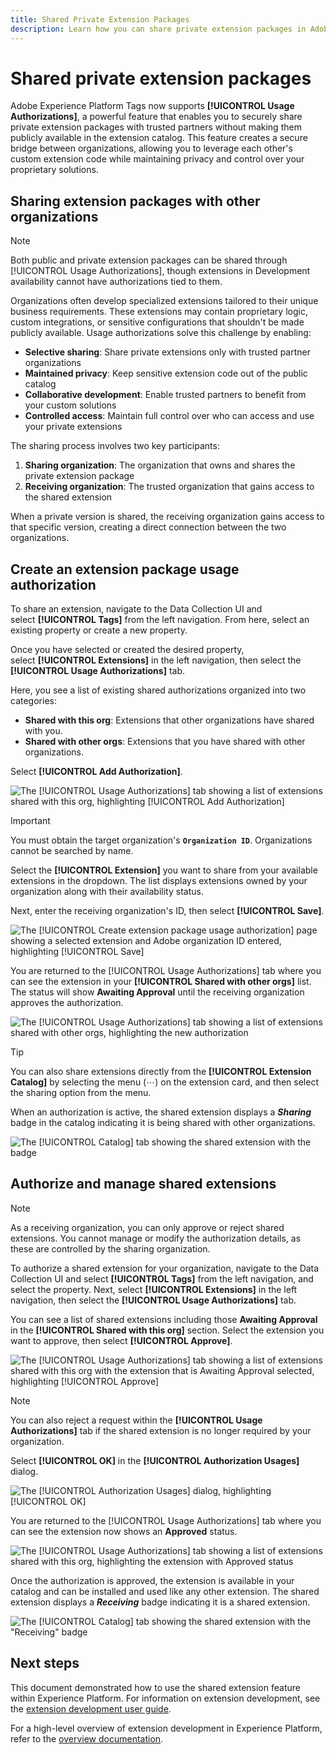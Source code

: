 ```yaml
---
title: Shared Private Extension Packages
description: Learn how you can share private extension packages in Adobe Experience Platform.
---
```

# Shared private extension packages

Adobe Experience Platform Tags now supports **[!UICONTROL Usage Authorizations]**, a powerful feature that enables you to securely share private extension packages with trusted partners without making them publicly available in the extension catalog. This feature creates a secure bridge between organizations, allowing you to leverage each other's custom extension code while maintaining privacy and control over your proprietary solutions.

## Sharing extension packages with other organizations

>[!NOTE]
>
>Both public and private extension packages can be shared through [!UICONTROL Usage Authorizations], though extensions in Development availability cannot have authorizations tied to them. 

Organizations often develop specialized extensions tailored to their unique business requirements. These extensions may contain proprietary logic, custom integrations, or sensitive configurations that shouldn't be made publicly available. Usage authorizations solve this challenge by enabling:

- **Selective sharing**: Share private extensions only with trusted partner organizations
- **Maintained privacy**: Keep sensitive extension code out of the public catalog
- **Collaborative development**: Enable trusted partners to benefit from your custom solutions
- **Controlled access**: Maintain full control over who can access and use your private extensions

The sharing process involves two key participants:

1. **Sharing organization**: The organization that owns and shares the private extension package
2. **Receiving organization**: The trusted organization that gains access to the shared extension

When a private version is shared, the receiving organization gains access to that specific version, creating a direct connection between the two organizations.

## Create an extension package usage authorization

To share an extension, navigate to the Data Collection UI and select **[!UICONTROL Tags]** from the left navigation. From here, select an existing property or create a new property.

Once you have selected or created the desired property, select **[!UICONTROL Extensions]** in the left navigation, then select the **[!UICONTROL Usage Authorizations]** tab.

Here, you see a list of existing shared authorizations organized into two categories:

- **Shared with this org**: Extensions that other organizations have shared with you.
- **Shared with other orgs**: Extensions that you have shared with other organizations.

Select **[!UICONTROL Add Authorization]**.

![The [!UICONTROL Usage Authorizations] tab showing a list of extensions shared with this org, highlighting [!UICONTROL Add Authorization]](../images/shared-extensions/add-authorization.png)

>[!IMPORTANT]
>
>You must obtain the target organization's **`Organization ID`**. Organizations cannot be searched by name.

Select the **[!UICONTROL Extension]** you want to share from your available extensions in the dropdown. The list displays extensions owned by your organization along with their availability status.

Next, enter the receiving organization's ID, then select **[!UICONTROL Save]**.

![The [!UICONTROL Create extension package usage authorization] page showing a selected extension and Adobe organization ID entered, highlighting [!UICONTROL Save]](../images/shared-extensions/save-authorization.png)

You are returned to the [!UICONTROL Usage Authorizations] tab where you can see the extension in your **[!UICONTROL Shared with other orgs]** list. The status will show **Awaiting Approval** until the receiving organization approves the authorization.

![The [!UICONTROL Usage Authorizations] tab showing a list of extensions shared with other orgs, highlighting the new authorization](../images/shared-extensions/new-authorization.png)

>[!TIP]
>
>You can also share extensions directly from the **[!UICONTROL Extension Catalog]** by selecting the menu (⋯) on the extension card, and then select the sharing option from the menu.

When an authorization is active, the shared extension displays a ***Sharing*** badge in the catalog indicating it is being shared with other organizations.

![The [!UICONTROL Catalog] tab showing the shared extension with the badge](../images/shared-extensions/sharing-badge.png)

## Authorize and manage shared extensions

>[!NOTE]
>
>As a receiving organization, you can only approve or reject shared extensions. You cannot manage or modify the authorization details, as these are controlled by the sharing organization.

To authorize a shared extension for your organization, navigate to the Data Collection UI and select **[!UICONTROL Tags]** from the left navigation, and select the property. Next, select **[!UICONTROL Extensions]** in the left navigation, then select the **[!UICONTROL Usage Authorizations]** tab.

You can see a list of shared extensions including those **Awaiting Approval** in the **[!UICONTROL Shared with this org]** section. Select the extension you want to approve, then select **[!UICONTROL Approve]**.

![The [!UICONTROL Usage Authorizations] tab showing a list of extensions shared with this org with the extension that is Awaiting Approval selected, highlighting [!UICONTROL Approve]](../images/shared-extensions/approve-authorization.png)

>[!NOTE]
>
>You can also reject a request within the **[!UICONTROL Usage Authorizations]** tab if the shared extension is no longer required by your organization.

Select **[!UICONTROL OK]** in the **[!UICONTROL Authorization Usages]** dialog.

![The [!UICONTROL Authorization Usages] dialog, highlighting [!UICONTROL OK]]()

You are returned to the [!UICONTROL Usage Authorizations] tab where you can see the extension now shows an **Approved** status.

![The [!UICONTROL Usage Authorizations] tab showing a list of extensions shared with this org, highlighting the extension with Approved status](../images/shared-extensions/approved-authorization.png)

Once the authorization is approved, the extension is available in your catalog and can be installed and used like any other extension. The shared extension displays a ***Receiving*** badge indicating it is a shared extension.

![The [!UICONTROL Catalog] tab showing the shared extension with the "Receiving" badge](../images/shared-extensions/receiving-badge.png)

## Next steps

This document demonstrated how to use the shared extension feature within Experience Platform. For information on extension development, see the [extension development user guide](./getting-started.md).

For a high-level overview of extension development in Experience Platform, refer to the [overview documentation](./overview.md).
